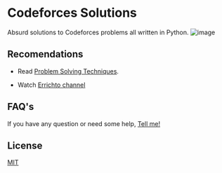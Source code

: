 # Codeforces Solutions

Absurd solutions to Codeforces problems all written in Python.
![image](https://user-images.githubusercontent.com/65880991/103058190-f0e69480-4577-11eb-987c-cf4563fee95b.png)

## Recomendations

- Read [Problem Solving Techniques](https://www.mcemotihari.ac.in/wp-content/uploads/2019/11/file_5dc2a6c80c260.pdf).

- Watch [Errichto channel](https://www.youtube.com/channel/UCBr_Fu6q9iHYQCh13jmpbrg)

## FAQ's
If you have any question or need some help, [Tell me!](https://www.reddit.com/user/johnggo)

## License
[MIT](https://github.com/JohnXdator/Codeforces-Solutions/blob/master/LICENSE.md)
